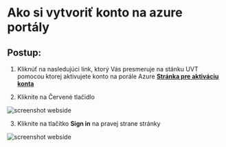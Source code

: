 # Ako si vytvoriť konto na azure portály 

## Postup:
1. Kliknúť na nasledujúci link, ktorý Vás presmeruje na stánku UVT pomocou ktorej aktivujete konto na porále Azure
[**Stránka pre aktiváciu konta**](https://uvt.tuke.sk/wps/portal/uv/software/microsoft-softver-msdn)

2. Kliknite na Červené tlačidlo

![screenshot webside](https://github.com/michal552703/Vedecky-projekt/blob/main/tutorials/img/website_uvt.png)

3. Kliknite na tlačítko **Sign in** na pravej strane stránky

![screenshot webside](path":"/img/webide_sign_in.png)





